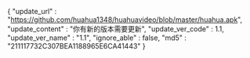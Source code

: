 {
  "update_url"      : "https://github.com/huahua1348/huahuavideo/blob/master/huahua.apk",
  "update_content"  : "你有新的版本需要更新",
  "update_ver_code" : 1.1,
  "update_ver_name" : "1.1",
  "ignore_able"     : false,
  "md5"             : "211117732C307BEA1188965E6CA41443"
}

